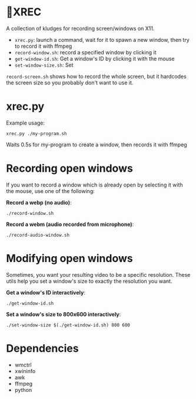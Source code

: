 # 🔴XREC

A collection of kludges for recording screen/windows on X11.

- `xrec.py`: launch a command, wait for it to spawn a new window, then try to
  record it with ffmpeg
- `record-window.sh`: record a specified window by clicking it
- `get-window-id.sh`: Get a window's ID by clicking it with the mouse
- `set-window-size.sh`: Set

`record-screen.sh` shows how to record the whole screen, but it hardcodes the
screen size so you probably don't want to use it.

# xrec.py

Example usage:

    xrec.py ./my-program.sh

Waits 0.5s for my-program to create a window, then records it with ffmpeg

# Recording open windows

If you want to record a window which is already open by selecting it with the
mouse, use one of the following:

**Record a webp (no audio)**:

    ./record-window.sh

**Record a webm (audio recorded from microphone)**:

    ./record-audio-window.sh

# Modifying open windows

Sometimes, you want your resulting video to be a specific resolution.
These utils help you set a window's size to exactly the resolution you want.

**Get a window's ID interactively**:

    ./get-window-id.sh

**Set a window's size to 800x600 interactively**:

    ./set-window-size $(./get-window-id.sh) 800 600

# Dependencies

- wmctrl
- xwininfo
- awk
- ffmpeg
- python
